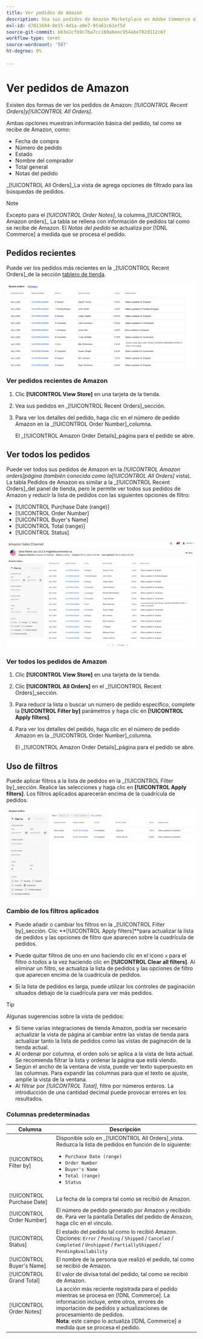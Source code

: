 ```yaml
---
title: Ver pedidos de Amazon
description: Vea sus pedidos de Amazon Marketplace en Adobe Commerce o en el administrador de Magento Open Source.
exl-id: d7811604-8e15-4d1a-a0e7-9fa61c61ef5d
source-git-commit: b63e2cfb9c7ba7cc169a6eec954abe782d112c6f
workflow-type: tm+mt
source-wordcount: '587'
ht-degree: 0%

---
```


# Ver pedidos de Amazon

Existen dos formas de ver los pedidos de Amazon: _[!UICONTROL Recent Orders]_y_[!UICONTROL All Orders]_.

Ambas opciones muestran información básica del pedido, tal como se recibe de Amazon, como:

- Fecha de compra
- Número de pedido
- Estado
- Nombre del comprador
- Total general
- Notas del pedido

_[!UICONTROL All Orders]_La vista de agrega opciones de filtrado para las búsquedas de pedidos.

>[!NOTE]
>
>Excepto para el _[!UICONTROL Order Notes]_, la columna_[!UICONTROL Amazon orders]_ La tabla se rellena con información de pedidos tal como se recibe de Amazon. El _Notas del pedido_ se actualiza por [!DNL Commerce] a medida que se procesa el pedido.

## Pedidos recientes

Puede ver los pedidos más recientes en la _[!UICONTROL Recent Orders]_de la sección [tablero de tienda](./amazon-store-dashboard.md).

![Pedidos recientes](assets/amazon-recent-orders-imported.png)

### Ver pedidos recientes de Amazon

1. Clic **[!UICONTROL View Store]** en una tarjeta de la tienda.

1. Vea sus pedidos en _[!UICONTROL Recent Orders]_sección.

1. Para ver los detalles del pedido, haga clic en el número de pedido Amazon en la _[!UICONTROL Order Number]_columna.

   El _[!UICONTROL Amazon Order Details]_página para el pedido se abre.

## Ver todos los pedidos

Puede ver todos sus pedidos de Amazon en la _[!UICONTROL Amazon orders]_página (también conocida como la_[!UICONTROL All Orders]_ vista). La tabla Pedidos de Amazon es similar a la _[!UICONTROL Recent Orders]_del panel de tienda, pero le permite ver todos sus pedidos de Amazon y reducir la lista de pedidos con las siguientes opciones de filtro:

- [!UICONTROL Purchase Date (range)]
- [!UICONTROL Order Number]
- [!UICONTROL Buyer's Name]
- [!UICONTROL Total (range)]
- [!UICONTROL Status]

![Pedidos de Amazon](assets/amazon-orders-list-all.png)

### Ver todos los pedidos de Amazon

1. Clic **[!UICONTROL View Store]** en una tarjeta de la tienda.

1. Clic **[!UICONTROL All Orders]** en el _[!UICONTROL Recent Orders]_sección.

1. Para reducir la lista o buscar un número de pedido específico, complete la **[!UICONTROL Filter by]** parámetros y haga clic en **[!UICONTROL Apply filters]**.

1. Para ver los detalles del pedido, haga clic en el número de pedido Amazon en la _[!UICONTROL Order Number]_columna.

   El _[!UICONTROL Amazon Order Details]_página para el pedido se abre.

## Uso de filtros

Puede aplicar filtros a la lista de pedidos en la _[!UICONTROL Filter by]_sección. Realice las selecciones y haga clic en **[!UICONTROL Apply filters]**. Los filtros aplicados aparecerán encima de la cuadrícula de pedidos.

![Filtros para ver pedidos de Amazon](assets/amazon-orders-filter-view.png)

### Cambio de los filtros aplicados

- Puede añadir o cambiar los filtros en la _[!UICONTROL Filter by]_sección. Clic **[!UICONTROL Apply filters]**para actualizar la lista de pedidos y las opciones de filtro que aparecen sobre la cuadrícula de pedidos.

- Puede quitar filtros de uno en uno haciendo clic en el icono `x` para el filtro o todos a la vez haciendo clic en **[!UICONTROL Clear all filters]**. Al eliminar un filtro, se actualiza la lista de pedidos y las opciones de filtro que aparecen encima de la cuadrícula de pedidos.

- Si la lista de pedidos es larga, puede utilizar los controles de paginación situados debajo de la cuadrícula para ver más pedidos.

>[!TIP]
>
>Algunas sugerencias sobre la vista de pedidos:
>
>- Si tiene varias integraciones de tienda Amazon, podría ser necesario actualizar la vista de página al cambiar entre las vistas de tienda para actualizar tanto la lista de pedidos como las vistas de paginación de la tienda actual.
>- Al ordenar por columna, el orden solo se aplica a la vista de lista actual. Se recomienda filtrar la lista y ordenar la página que está viendo.
>- Según el ancho de la ventana de vista, puede ver texto superpuesto en las columnas. Para expandir las columnas para que el texto se ajuste, amplíe la vista de la ventana.
>- Al filtrar por _[!UICONTROL Total]_, filtre por números enteros. La introducción de una cantidad decimal puede provocar errores en los resultados.


### Columnas predeterminadas

| Columna | Descripción |
|---|---|
| [!UICONTROL Filter by] | Disponible solo en _[!UICONTROL All Orders]_vista.<br>Reduzca la lista de pedidos en función de lo siguiente:<ul><li>`Purchase Date (range)`</li><li>`Order Number`</li><li>`Buyer's Name`</li><li>`Total (range)`</li><li>`Status`</li></ul> |
| [!UICONTROL Purchase Date] | La fecha de la compra tal como se recibió de Amazon. |
| [!UICONTROL Order Number] | El número de pedido generado por Amazon y recibido de. Para ver la pantalla Detalles del pedido de Amazon, haga clic en el vínculo. |
| [!UICONTROL Status] | El estado del pedido tal como lo recibió Amazon. Opciones: `Error` / `Pending` / `Shipped` / `Canceled` / `Completed` / `Unshipped` / `PartiallyShipped` / `PendingAvailability` |
| [!UICONTROL Buyer's Name] | El nombre de la persona que realizó el pedido, tal como se recibió de Amazon. |
| [!UICONTROL Grand Total] | El valor de divisa total del pedido, tal como se recibió de Amazon. |
| [!UICONTROL Order Notes] | La acción más reciente registrada para el pedido mientras se procesa en [!DNL Commerce]. La información incluye, entre otros, errores de importación de pedidos y actualizaciones de procesamiento de pedidos.<br>**Nota**: este campo lo actualiza [!DNL Commerce] a medida que se procesa el pedido. |
